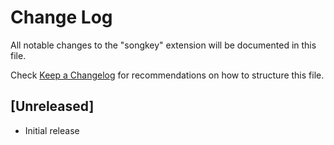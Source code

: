 # Change Log

All notable changes to the "songkey" extension will be documented in this file.

Check [Keep a Changelog](http://keepachangelog.com/) for recommendations on how to structure this file.

## [Unreleased]

- Initial release
